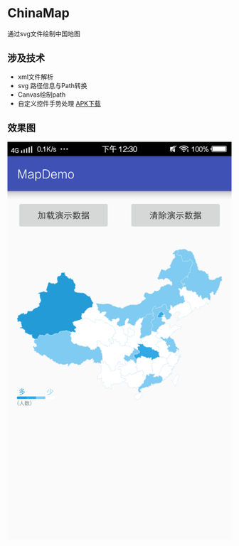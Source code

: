 # ChinaMap
通过svg文件绘制中国地图
## 涉及技术
* xml文件解析
* svg 路径信息与Path转换
* Canvas绘制path
* 自定义控件手势处理
[APK下载](https://raw.githubusercontent.com/ljying/ChinaMap/master/screenshot/sample.apk)

## 效果图
![效果图](./screenshot/effect.png)
